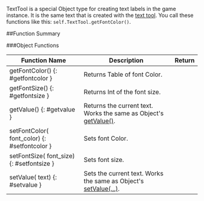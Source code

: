 TextTool is a special Object type for creating text labels in the game instance. It is the same text that is created with the [text tool](https://kb.tabletopsimulator.com/game-tools/text-tool/). You call these functions like this: `self.TextTool.getFontColor()`.

##Function Summary

###Object Functions

Function Name | Description | Return
-- | -- | --
getFontColor()  {: #getfontcolor } | Returns Table of font Color. | [<span class="ret col"></span>](../types.md#color)
getFontSize()  {: #getfontsize } | Returns Int of the font size. | [<span class="ret int"></span>](../types.md)
getValue()  {: #getvalue } | Returns the current text. Works the same as Object's [getValue()](../object.md#getvalue). | [<span class="ret str"></span>](../types.md)
setFontColor([<span class="tag col"></span>](../types.md#color) font_color) {: #setfontcolor } | Sets font Color. | [<span class="ret boo"></span>](../types.md)
setFontSize([<span class="tag int"></span>](../types.md) font_size) {: #setfontsize } | Sets font size. | [<span class="ret boo"></span>](../types.md)
setValue([<span class="tag str"></span>](../types.md) text) {: #setvalue } | Sets the current text. Works the same as Object's [setValue(...)](../object.md#setvalue). | [<span class="ret boo"></span>](../types.md)
